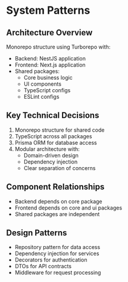 # System Patterns

## Architecture Overview
Monorepo structure using Turborepo with:
- Backend: NestJS application
- Frontend: Next.js application
- Shared packages:
  - Core business logic
  - UI components
  - TypeScript configs
  - ESLint configs

## Key Technical Decisions
1. Monorepo structure for shared code
2. TypeScript across all packages
3. Prisma ORM for database access
4. Modular architecture with:
   - Domain-driven design
   - Dependency injection
   - Clear separation of concerns

## Component Relationships
- Backend depends on core package
- Frontend depends on core and ui packages
- Shared packages are independent

## Design Patterns
- Repository pattern for data access
- Dependency injection for services
- Decorators for authentication
- DTOs for API contracts
- Middleware for request processing

